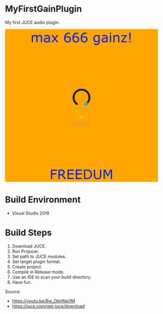 # MyFirstGainPlugin
My first JUCE audio plugin. 

![The Meanest Plugin](https://raw.githubusercontent.com/GChau/MyFirstGainPlugin/main/res/reaper_azDnEEYsyt.png)

# Build Environment
* Visual Studio 2019

# Build Steps
1. Download JUCE.
2. Run Projucer.
3. Set path to JUCE modules.
4. Set target plugin format.
5. Create project.
6. Compile in Release mode.
7. Use an IDE to scan your build directory.
8. Have fun.

Source: 
* https://youtu.be/Bw_OkHNpj1M
* https://juce.com/get-juce/download